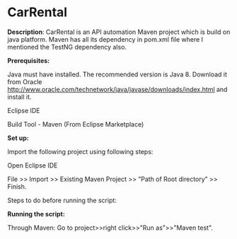 # CarRental

**Description**: CarRental is an API automation Maven project which is build on java platform. Maven has all its dependency in pom.xml file where I mentioned the TestNG dependency also.

**Prerequisites:**

Java must have installed. The recommended version is Java 8. Download it from Oracle http://www.oracle.com/technetwork/java/javase/downloads/index.html and install it.

Eclipse IDE

Build Tool - Maven (From Eclipse Marketplace)




**Set up:**

Import the following project using following steps:

Open Eclipse IDE

File >> Import >> Existing Maven Project >> ”Path of Root directory” >> Finish.

Steps to do before running the script:



**Running the script:**

Through Maven:
Go to project>>right click>>"Run as">>"Maven test".

